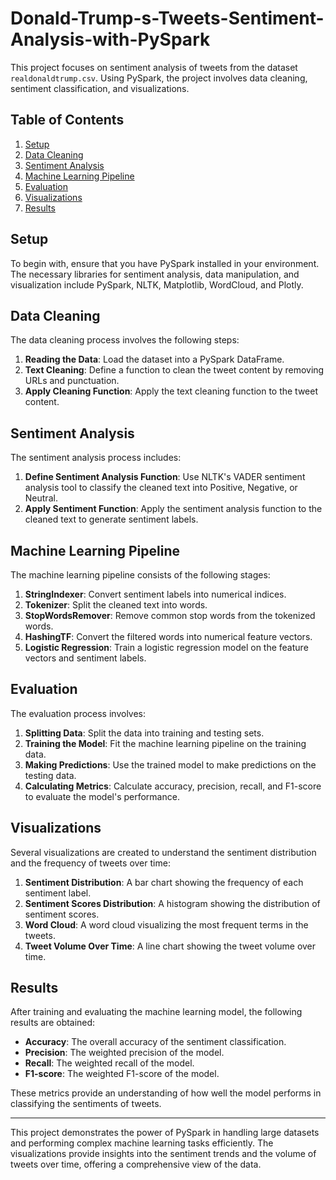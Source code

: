 # Donald-Trump-s-Tweets-Sentiment-Analysis-with-PySpark


This project focuses on sentiment analysis of tweets from the dataset `realdonaldtrump.csv`. Using PySpark, the project involves data cleaning, sentiment classification, and visualizations.

## Table of Contents

1. [Setup](#setup)
2. [Data Cleaning](#data-cleaning)
3. [Sentiment Analysis](#sentiment-analysis)
4. [Machine Learning Pipeline](#machine-learning-pipeline)
5. [Evaluation](#evaluation)
6. [Visualizations](#visualizations)
7. [Results](#results)

## Setup

To begin with, ensure that you have PySpark installed in your environment. The necessary libraries for sentiment analysis, data manipulation, and visualization include PySpark, NLTK, Matplotlib, WordCloud, and Plotly.

## Data Cleaning

The data cleaning process involves the following steps:

1. **Reading the Data**: Load the dataset into a PySpark DataFrame.
2. **Text Cleaning**: Define a function to clean the tweet content by removing URLs and punctuation.
3. **Apply Cleaning Function**: Apply the text cleaning function to the tweet content.

## Sentiment Analysis

The sentiment analysis process includes:

1. **Define Sentiment Analysis Function**: Use NLTK's VADER sentiment analysis tool to classify the cleaned text into Positive, Negative, or Neutral.
2. **Apply Sentiment Function**: Apply the sentiment analysis function to the cleaned text to generate sentiment labels.

## Machine Learning Pipeline

The machine learning pipeline consists of the following stages:

1. **StringIndexer**: Convert sentiment labels into numerical indices.
2. **Tokenizer**: Split the cleaned text into words.
3. **StopWordsRemover**: Remove common stop words from the tokenized words.
4. **HashingTF**: Convert the filtered words into numerical feature vectors.
5. **Logistic Regression**: Train a logistic regression model on the feature vectors and sentiment labels.

## Evaluation

The evaluation process involves:

1. **Splitting Data**: Split the data into training and testing sets.
2. **Training the Model**: Fit the machine learning pipeline on the training data.
3. **Making Predictions**: Use the trained model to make predictions on the testing data.
4. **Calculating Metrics**: Calculate accuracy, precision, recall, and F1-score to evaluate the model's performance.

## Visualizations

Several visualizations are created to understand the sentiment distribution and the frequency of tweets over time:

1. **Sentiment Distribution**: A bar chart showing the frequency of each sentiment label.
2. **Sentiment Scores Distribution**: A histogram showing the distribution of sentiment scores.
3. **Word Cloud**: A word cloud visualizing the most frequent terms in the tweets.
4. **Tweet Volume Over Time**: A line chart showing the tweet volume over time.

## Results

After training and evaluating the machine learning model, the following results are obtained:

- **Accuracy**: The overall accuracy of the sentiment classification.
- **Precision**: The weighted precision of the model.
- **Recall**: The weighted recall of the model.
- **F1-score**: The weighted F1-score of the model.

These metrics provide an understanding of how well the model performs in classifying the sentiments of tweets.

---

This project demonstrates the power of PySpark in handling large datasets and performing complex machine learning tasks efficiently. The visualizations provide insights into the sentiment trends and the volume of tweets over time, offering a comprehensive view of the data.
